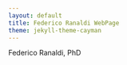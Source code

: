 ```yaml
---
layout: default
title: Federico Ranaldi WebPage
theme: jekyll-theme-cayman
---
```


Federico Ranaldi, PhD
